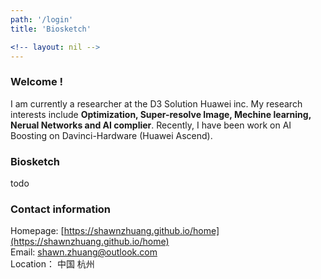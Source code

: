 ```yaml
---
path: '/login'
title: 'Biosketch'

<!-- layout: nil -->
---
```

### Welcome !
I am currently a researcher at the D3 Solution Huawei inc. My research interests include **Optimization, Super-resolve Image, Mechine learning, Nerual Networks and AI complier**. Recently, I have been work on  AI
 Boosting on Davinci-Hardware (Huawei Ascend).

### Biosketch

todo

### Contact information
Homepage: [https://shawnzhuang.github.io/home](https://shawnzhuang.github.io/home)  
Email: [shawn.zhuang@outlook.com](mailto:shawn.zhuang@outlook.com)  
Location： 中国 杭州





